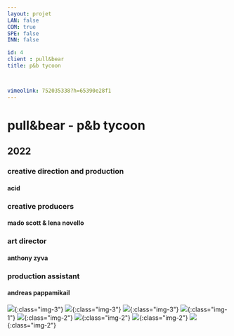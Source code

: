 ```yaml
---
layout: projet
LAN: false  
COM: true
SPE: false
INN: false

id: 4
client : pull&bear
title: p&b tycoon



vimeolink: 752035338?h=65390e28f1
---
```


# pull&bear - p&b tycoon 

## 2022
### creative direction and production 
#### acid
### creative producers 
#### mado scott & lena novello 
### art director 
#### anthony zyva
### production assistant 
#### andreas pappamikail

![](/assets/projets/01_LOLILOP_BIS_03_MAJ.png){:class="img-3"}
![](/assets/projets/01_LOLILOP_BIS_02_MAJ.png){:class="img-3"}
![](/assets/projets/LL1.png){:class="img-3"}
![](/assets/projets/PIONS_05.jpg){:class="img-1"}
![](/assets/projets/TYCOON_03_MAJ_03.png){:class="img-2"}
![](/assets/projets/RC1.png){:class="img-2"}
![](/assets/projets/IMG_4130.png){:class="img-2"}
![](/assets/projets/IMG_4111.png){:class="img-2"}

